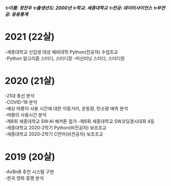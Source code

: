 <!--
### Hi there 👋


**Jeong-chan-woo/Jeong-chan-woo** is a ✨ _special_ ✨ repository because its `README.md` (this file) appears on your GitHub profile.

Here are some ideas to get you started:

- 🔭 I’m currently working on ...
- 🌱 I’m currently learning ...
- 👯 I’m looking to collaborate on ...
- 🤔 I’m looking for help with ...
- 💬 Ask me about ...
- 📫 How to reach me: ...
- 😄 Pronouns: ...
- ⚡ Fun fact: ...
-->

##### ✨이름: 정찬우   ✨출생년도: 2000년   ✨학교: 세종대학교   ✨전공: 데이터사이언스   ✨부전공: 응용통계

# 2021 (22살)
-세종대학교 신입생 대상 예비대학 Python(전공자) 수업조교   
-Python 알고리즘 스터디, 스터디장
-머신러닝 스터디, 스터디원

# 2020 (21살)
-21대 총선 분석   
-COVID-19 분석   
-예상 따릉이 사용 시간에 대한 이동거리, 운동량, 탄소량 예측 분석   
-따릉이 사용시간 분석   
-제8회 세종대학교 SW·AI 해커톤 참가
-제6회 세종대학교 SW코딩경시대회 4등   
-세종대학교 2020-2학기 Python(비전공자) 보조조교   
-세종대학교 2020-2학기 C언어(비전공자) 보조조교   

# 2019 (20살)
-AirBnB 추천 시스템 구현   
-한국 영화 흥행 분석   
